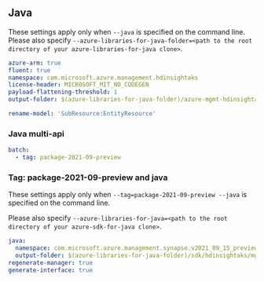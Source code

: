 ## Java

These settings apply only when `--java` is specified on the command line.
Please also specify `--azure-libraries-for-java-folder=<path to the root directory of your azure-libraries-for-java clone>`.

``` yaml $(java)
azure-arm: true
fluent: true
namespace: com.microsoft.azure.management.hdinsightaks
license-header: MICROSOFT_MIT_NO_CODEGEN
payload-flattening-threshold: 1
output-folder: $(azure-libraries-for-java-folder)/azure-mgmt-hdinsightaks

rename-model: 'SubResource:EntityResource'
```

### Java multi-api

``` yaml $(java) && $(multiapi)
batch:
  - tag: package-2021-09-preview
```

### Tag: package-2021-09-preview and java

These settings apply only when `--tag=package-2021-09-preview --java` is specified on the command line.

Please also specify `--azure-libraries-for-java=<path to the root directory of your azure-sdk-for-java clone>`.

``` yaml $(tag) == 'package-2019-06-01-preview' && $(java) && $(multiapi)
java:
  namespace: com.microsoft.azure.management.synapse.v2021_09_15_preview
  output-folder: $(azure-libraries-for-java-folder)/sdk/hdinsightaks/mgmt-v2019_06_01_preview
regenerate-manager: true
generate-interface: true
```